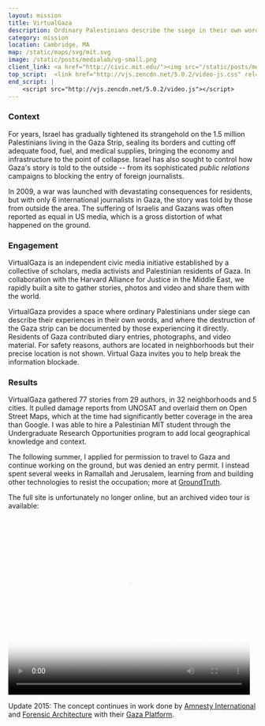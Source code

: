 ```yaml
---
layout: mission
title: VirtualGaza
description: Ordinary Palestinians describe the siege in their own words
category: mission
location: Cambridge, MA
map: /static/maps/svg/mit.svg
image: /static/posts/medialab/vg-small.png
client_link: <a href="http://civic.mit.edu/"><img src="/static/posts/medialab/civic-logo-bg.png" alt="MIT Center for Civic Media"></a>
top_script:  <link href="http://vjs.zencdn.net/5.0.2/video-js.css" rel="stylesheet">
end_script: |
    <script src="http://vjs.zencdn.net/5.0.2/video.js"></script>
---
```


### Context ###

For years, Israel has gradually tightened its strangehold on the 1.5 million Palestinians living in the Gaza Strip, sealing its borders and cutting off adequate food, fuel, and medical supplies, bringing the economy and infrastructure to the point of collapse. Israel has also sought to control how Gaza's story is told to the outside -- from its sophisticated *public relations* campaigns to blocking the entry of foreign journalists.

In 2009, a war was launched with devastating consequences for residents, but with only 6 international journalists in Gaza, the story was told by those from outside the area. The suffering of Israelis and Gazans was often reported as equal in US media, which is a gross distortion of what happened on the ground.

### Engagement ###

VirtualGaza is an independent civic media initiative established by a collective of scholars, media activists and Palestinian residents of Gaza. In collaboration with the Harvard Alliance for Justice in the Middle East, we rapidly built a site to gather stories, photos and video and share them with the world.

VirtualGaza provides a space where ordinary Palestinians under siege can describe their experiences in their own words, and where the destruction of the Gaza strip can be documented by those experiencing it directly. Residents of Gaza contributed diary entries, photographs, and video material. For safety reasons, authors are located in neighborhoods but their precise location is not shown. Virtual Gaza invites you to help break the information blockade.

### Results ###

VirtualGaza gathered 77 stories from 29 authors, in 32 neighborhoods and 5 cities. It pulled damage reports from UNOSAT and overlaid them on Open Street Maps, which at the time had significantly better coverage in the area than Google. I was able to hire a Palestinian MIT student through the Undergraduate Research Opportunities program to add local geographical knowledge and context.

The following summer, I applied for permission to travel to Gaza and continue working on the ground, but was denied an entry permit. I instead spent several weeks in Ramallah and Jerusalem, learning from and building other technologies to resist the occupation; more at [GroundTruth](/mission/groundtruth/).

The full site is unfortunately no longer online, but an archived video tour is available:
<div class="videoWrapper two-third">
<video id="vg-video" class="video-js vjs-default-skin vjs-big-play-centered" controls width="490" height="360" data-setup="{}" poster="https://photos-1.dropbox.com/t/2/AAC60FvLXHh5bIt7b5u0hFOO2i5LxzXiSKep8Jq7woLlpA/12/23928/jpeg/1024x768/2/1446930000/0/2/video-tour-30sec.mov/CPi6ASABIAIgAyAEIAUgBygBKAIoBw/1wAxIUVXTAk1GxzFdN8hBIbupTm6pKN1675tfgEwSl4%2C4dEJcTAG32SoCjeUbUrmkUDu8_yGI0I74RQly8CFfzU?size=1280x960&amp;size_mode=2" src="https://www.dropbox.com/sm/hls_playlist/s/ush98pw21hmhfa1/video-tour-30sec.mov?secure_hash="><source src="https://www.dropbox.com/sm/hls_playlist/s/ush98pw21hmhfa1/video-tour-30sec.mov?secure_hash=" type="application/vnd.apple.mpegurl"></video>
</div>

Update 2015: The concept continues in work done by [Amnesty International](http://www.forensic-architecture.org) and [Forensic Architecture](http://www.forensic-architecture.org) with their [Gaza Platform](http://gazaplatform.amnesty.org).